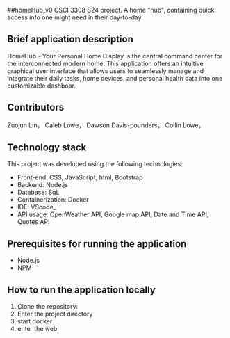 ##homeHub_v0
CSCI 3308 S24 project. A home "hub", containing quick access info one might need in their day-to-day.
## Brief application description
HomeHub - Your Personal Home Display is the central command center for the interconnected modern home. This application offers an intuitive graphical user interface that allows users to seamlessly manage and integrate their daily tasks, home devices, and personal health data into one customizable dashboar.
## Contributors
Zuojun Lin，
Caleb Lowe，
Dawson Davis-pounders，
Collin Lowe，
## Technology stack
This project was developed using the following technologies:
- Front-end:  CSS, JavaScript, html, Bootstrap
- Backend: Node.js
- Database: SqL
- Containerization: Docker
- IDE: VScode_
- API usage: OpenWeather API, Google map API, Date and Time API, Quotes API
## Prerequisites for running the application
- Node.js
- NPM
## How to run the application locally
1. Clone the repository:
2. Enter the project directory
3. start docker
4. enter the web
